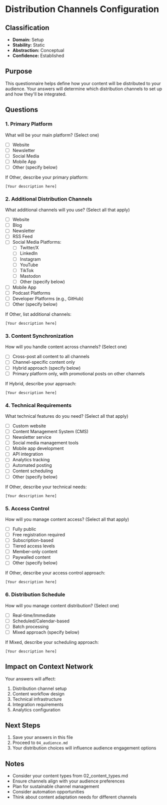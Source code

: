 # Distribution Channels Configuration

## Classification
- **Domain:** Setup
- **Stability:** Static
- **Abstraction:** Conceptual
- **Confidence:** Established

## Purpose
This questionnaire helps define how your content will be distributed to your audience. Your answers will determine which distribution channels to set up and how they'll be integrated.

## Questions

### 1. Primary Platform

What will be your main platform? (Select one)
- [ ] Website
- [ ] Newsletter
- [ ] Social Media
- [ ] Mobile App
- [ ] Other (specify below)

If Other, describe your primary platform:
```
[Your description here]
```

### 2. Additional Distribution Channels

What additional channels will you use? (Select all that apply)
- [ ] Website
- [ ] Blog
- [ ] Newsletter
- [ ] RSS Feed
- [ ] Social Media Platforms:
  - [ ] Twitter/X
  - [ ] LinkedIn
  - [ ] Instagram
  - [ ] YouTube
  - [ ] TikTok
  - [ ] Mastodon
  - [ ] Other (specify below)
- [ ] Mobile App
- [ ] Podcast Platforms
- [ ] Developer Platforms (e.g., GitHub)
- [ ] Other (specify below)

If Other, list additional channels:
```
[Your description here]
```

### 3. Content Synchronization

How will you handle content across channels? (Select one)
- [ ] Cross-post all content to all channels
- [ ] Channel-specific content only
- [ ] Hybrid approach (specify below)
- [ ] Primary platform only, with promotional posts on other channels

If Hybrid, describe your approach:
```
[Your description here]
```

### 4. Technical Requirements

What technical features do you need? (Select all that apply)
- [ ] Custom website
- [ ] Content Management System (CMS)
- [ ] Newsletter service
- [ ] Social media management tools
- [ ] Mobile app development
- [ ] API integration
- [ ] Analytics tracking
- [ ] Automated posting
- [ ] Content scheduling
- [ ] Other (specify below)

If Other, describe your technical needs:
```
[Your description here]
```

### 5. Access Control

How will you manage content access? (Select all that apply)
- [ ] Fully public
- [ ] Free registration required
- [ ] Subscription-based
- [ ] Tiered access levels
- [ ] Member-only content
- [ ] Paywalled content
- [ ] Other (specify below)

If Other, describe your access control approach:
```
[Your description here]
```

### 6. Distribution Schedule

How will you manage content distribution? (Select one)
- [ ] Real-time/Immediate
- [ ] Scheduled/Calendar-based
- [ ] Batch processing
- [ ] Mixed approach (specify below)

If Mixed, describe your scheduling approach:
```
[Your description here]
```

## Impact on Context Network

Your answers will affect:
1. Distribution channel setup
2. Content workflow design
3. Technical infrastructure
4. Integration requirements
5. Analytics configuration

## Next Steps

1. Save your answers in this file
2. Proceed to `04_audience.md`
3. Your distribution choices will influence audience engagement options

## Notes

- Consider your content types from 02_content_types.md
- Ensure channels align with your audience preferences
- Plan for sustainable channel management
- Consider automation opportunities
- Think about content adaptation needs for different channels
